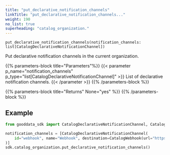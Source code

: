 ```yaml
---
title: "put_declarative_notification_channels"
linkTitle: "put_declarative_notification_channels..."
weight: 190
no_list: true
superheading: "catalog_organization."
---
```




``put_declarative_notification_channels(notification_channels: list[CatalogDeclarativeNotificationChannel])``

Put declarative notification channels in the current organization.

{{% parameters-block title="Parameters"%}}
{{< parameter p_name="notification_channels" p_type="list[CatalogDeclarativeNotificationChannel]" >}}
List of declarative notification channels.
{{< /parameter >}}
{{% /parameters-block %}}

{{% parameters-block title="Returns" None="yes" %}}
{{% /parameters-block %}}

## Example

```python
from gooddata_sdk import CatalogDeclarativeNotificationChannel, CatalogWebhook

notification_channels = [CatalogDeclarativeNotificationChannel(
    id="webhook", name="Webhook", destination=CatalogWebhook(url="https://webhook.site", token="123")
)]
sdk.catalog_organization.put_declarative_notification_channels()
```
